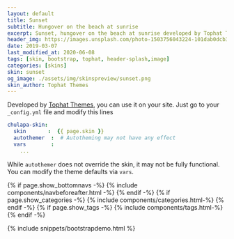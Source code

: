 ```yaml
---
layout: default
title: Sunset
subtitle: Hungover on the beach at sunrise
excerpt: Sunset, hungover on the beach at sunrise developed by Tophat Themes.
header_img: https://images.unsplash.com/photo-1503756043224-101dab0dcb30?ixlib=rb-0.3.5&ixid=eyJhcHBfaWQiOjEyMDd9&s=4bd62d181f78bd2f85ab23a677acd6f4&auto=format&w=900&q=80
date: 2019-03-07
last_modified_at: 2020-06-08
tags: [skin, bootstrap, tophat, header-splash,image]
categories: [skins]
skin: sunset
og_image: ./assets/img/skinspreview/sunset.png
skin_author: Tophat Themes
---
```



Developed by [Tophat Themes](https://themesguide.github.io/top-hat/dist/), you can use it on your site. Just go to your `_config.yml` file and modify this lines

```yaml
chulapa-skin: 
  skin       :  {{ page.skin }}
  autothemer  :  # Autotheming may not have any effect
  vars        :    
    ...
```


While `autothemer` does not override the skin, it may not be fully functional. You can modify the theme defaults via `vars`.




{% if page.show_bottomnavs -%}
{% include components/navbeforeafter.html -%}
{% endif -%}
{% if page.show_categories -%}
{% include components/categories.html-%}
{% endif -%}
{% if page.show_tags -%}
{% include components/tags.html-%}
{% endif -%}


{% include snippets/bootstrapdemo.html  %}
